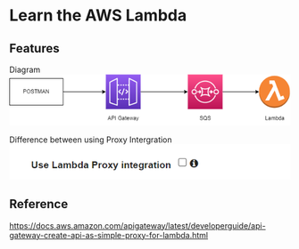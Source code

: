 # Learn the AWS Lambda

## Features
Diagram
![alt text](/images/2.png "Title")

Difference between using Proxy Intergration
![alt text](/images/1.PNG "Title")


## Reference 

https://docs.aws.amazon.com/apigateway/latest/developerguide/api-gateway-create-api-as-simple-proxy-for-lambda.html
